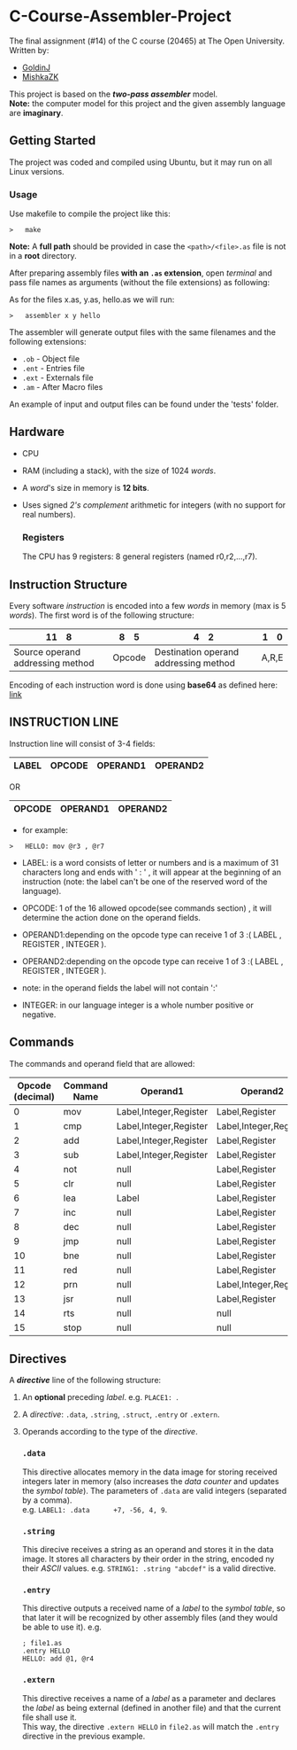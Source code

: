 # C-Course-Assembler-Project
The final assignment (#14) of the C course (20465) at The Open University.  
Written by: 

 - [GoldinJ](https://github.com/GoldinJ)
 - [MishkaZK](https://github.com/MishkaZK)

This project is based on the **_two-pass assembler_** model.  
**Note:** the computer model for this project and the given assembly language are **imaginary**.

## Getting Started

The project was coded and compiled using Ubuntu, but it may run on all Linux versions.

### Usage

Use makefile to compile the project like this:
```
>   make
```
**Note:** A **full path** should be provided in case the `<path>/<file>.as` file is not in a **root** directory.

After preparing assembly files **with an `.as` extension**, open *terminal* and pass file names as arguments (without the file extensions) as following:

As for the files x.as, y.as, hello.as we will run:
```
>   assembler x y hello
```
The assembler will generate output files with the same filenames and the following extensions:  
- `.ob`  - Object file
- `.ent` - Entries file
- `.ext` - Externals file
- `.am`  - After Macro files

An example of input and output files can be found under the 'tests' folder.

## Hardware
- CPU
- RAM (including a stack), with the size of 1024 *words*.
- A *word*'s size in memory is **12 bits**.
- Uses signed *2's complement* arithmetic for integers (with no support for real numbers).

   ### Registers
   The CPU has 9 registers: 8 general registers (named r0,r2,...,r7).

## Instruction Structure
Every software *instruction* is encoded into a few *words* in memory (max is 5 *words*).
The first word is of the following structure:

|  11&emsp;8  |  8&emsp;5  |  4&emsp;2  |  1&emsp;0  |
| ------------------------ | ---------- | ---------- | ---------- |
|           Source operand addressing method         | Opcode | Destination operand addressing method | A,R,E

Encoding of each instruction word is done using **base64** as defined here: [link](https://en.wikipedia.org/wiki/Base64)


## INSTRUCTION LINE

Instruction line will consist of 3-4 fields:

| LABEL   | OPCODE | OPERAND1  | OPERAND2 |
|---------|--------|-----------|----------|
OR

| OPCODE | OPERAND1  | OPERAND2 |
|---------|--------|-----------|

- for example: 

```
>   HELLO: mov @r3 , @r7
```


- LABEL: is a word consists of letter or numbers and is a maximum of 31 characters long and ends with ' : ' , it will appear at the beginning of an instruction (note: the label can't be one of the reserved word of the language).


- OPCODE: 1 of the 16 allowed opcode(see commands section) , it will determine the action done on the operand fields.


- OPERAND1:depending on the opcode type can receive 1 of 3 :( LABEL , REGISTER , INTEGER ).


- OPERAND2:depending on the opcode type can receive 1 of 3 :( LABEL , REGISTER , INTEGER ).
- note: in the operand fields the label will not contain ':'


- INTEGER: in our language integer is a whole number positive or negative. 


## Commands
The commands and operand field that are allowed:

| Opcode (decimal) | Command Name | Operand1               | Operand2           |
| ---------------- | ------------ |------------------------|--------------------|
|	0	|	mov	| Label,Integer,Register | Label,Register     |
|	1	|	cmp	| Label,Integer,Register | Label,Integer,Register | 
|	2	|	add	| Label,Integer,Register | Label,Register     | 
|	3	|	sub	| Label,Integer,Register | Label,Register     | 
|	4	|	not	| null                   | Label,Register | 
|	5	|	clr	| null                   | Label,Register | 
|	6	|	lea	| Label                  | Label,Register     |
|	7	|	inc	| null                   | Label,Register | 
|	8	|	dec	| null                   | Label,Register  | 
|	9	|	jmp	| null                   |  Label,Register  | 
|	10	|	bne	| null                   | Label,Register |
|	11	|	red	| null                   |  Label,Register| 
|	12	|	prn	| null                   |  Label,Integer,Register|
|	13	|	jsr	| null                   |  Label,Register  |
|	14	|	rts	| null                   | null               |
|	15	|	stop	| null                   | null               | 

## Directives
A **_directive_** line of the following structure:

1. An **optional** preceding *label*. e.g. `PLACE1: `.
2. A _directive_: `.data`, `.string`, `.struct`, `.entry` or `.extern`.
3. Operands according to the type of the *directive*.

   ### `.data`
   This directive allocates memory in the data image for storing received integers later in memory (also increases the _data counter_ and updates the _symbol table_).
   The parameters of `.data` are valid integers (separated by a comma).  
   e.g. `LABEL1: .data      +7, -56, 4, 9`.
   
   ### `.string`
   This direcive receives a string as an operand and stores it in the data image. It stores all characters by their order in the string, encoded ny their *ASCII* values.
   e.g. `STRING1: .string "abcdef"` is a valid directive.
   
 
   ### `.entry`
   This directive outputs a received name of a *label* to the *symbol table*, so that later it will be recognized by other assembly files (and they would be able to use it).
   e.g. 
   ```
   ; file1.as
   .entry HELLO
   HELLO: add @1, @r4 
   ```
   ### `.extern`
   This directive receives a name of a *label* as a parameter and declares the *label* as being external (defined in another file) and that the current file shall use it.  
   This way, the directive `.extern HELLO` in `file2.as` will match the `.entry` directive in the previous example.
